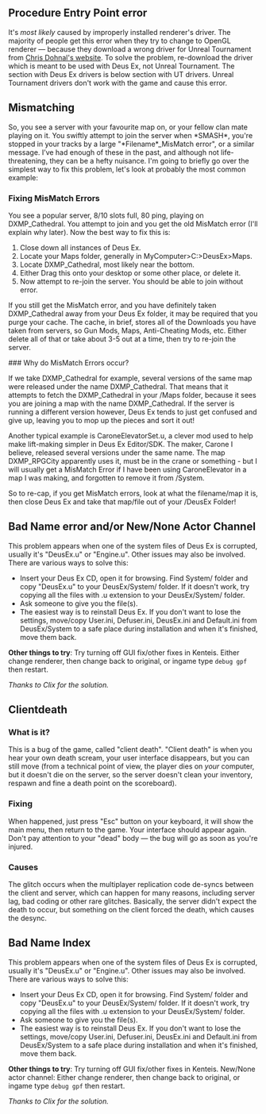 ## Procedure Entry Point error
<p>
It&#39;s <em>most likely</em> caused by improperly installed renderer&#39;s driver. The majority of people get this error when they try to change to OpenGL renderer &mdash; because they download a wrong driver for Unreal Tournament from <a href="http://cwdohnal.home.mindspring.com/utglr/">Chris Dohnal&#39;s website</a>. To solve the problem, re-download the driver which is meant to be used with Deus Ex, not Unreal Tournament. The section with Deus Ex drivers is below section with UT drivers. Unreal Tournament drivers don&#39;t work with the game and cause this error.
</p>
	
## Mismatching
<p>
So, you see a server with your favourite map on, or your fellow clan mate playing on it. You swiftly attempt to join the
server when *SMASH*, you're stopped in your tracks by a large "*Filename*_MisMatch error", or a similar message.
I&rsquo;ve had enough of these in the past, and although not life-threatening, they can be a hefty nuisance. I'm going
to briefly go over the simplest way to fix this problem, let's look at probably the most common example:
</p>

### Fixing MisMatch Errors
<p>
You see a popular server, 8/10 slots full, 80 ping, playing on DXMP_Cathedral. You attempt to join and you get the old MisMatch
error (I'll explain why later). Now the best way to fix this is:
</p>
<ol start="1">
<li>Close down all instances of Deus Ex. </li>
<li>Locate your Maps folder, generally in MyComputer&gt;C:&gt;DeusEx&gt;Maps. </li>
<li>Locate DXMP_Cathedral, most likely near the bottom. </li>
<li>Either Drag this onto your desktop or some other place, or delete it. </li>
<li>Now attempt to re-join the server. You should be able to join without error. </li>
</ol>
<p>
If you still get the MisMatch error, and you have definitely taken DXMP_Cathedral away from your Deus Ex folder, it may be
required that you purge your cache. The cache, in brief, stores all of the Downloads you have taken from servers, so Gun
Mods, Maps, Anti-Cheating Mods, etc. Either delete all of that or take about 3-5 out at a time, then try to re-join the
server.
</p>
### Why do MisMatch Errors occur?
<p>
If we take DXMP_Cathedral for example, several versions of the same map were released under the name DXMP_Cathedral. That
means that it attempts to fetch the DXMP_Cathedral in your /Maps folder, because it sees you are joining a map with the
name DXMP_Cathedral. If the server is running a different version however, Deus Ex tends to just get confused and give
up, leaving you to mop up the pieces and sort it out!
</p>
<p>
Another typical example is CaroneElevatorSet.u, a clever mod used to help make lift-making simpler in Deus Ex Editor/SDK.
The maker, Carone I believe, released several versions under the same name. The map DXMP_RPGCity apparently uses it, must
be in the crane or something - but I will usually get a MisMatch Error if I have been using CaroneElevator in a map I was
making, and forgotten to remove it from /System.
</p>
<p>
So to re-cap, if you get MisMatch errors, look at what the filename/map it is, then close Deus Ex and take that map/file
out of your /DeusEx Folder!
</p>

## Bad Name error and/or New/None Actor Channel
<p>
This problem appears when one of the system files of Deus Ex is corrupted, usually it&#39;s "DeusEx.u" or "Engine.u". Other issues may also be involved.
There are various ways to solve this:
<ul>
<li>Insert your Deus Ex CD, open it for browsing. Find System/ folder and copy "DeusEx.u" to your DeusEx/System/ folder. If it doesn&#39;t work, try copying all the files with .u extension to your DeusEx/System/ folder. </li>
<li>Ask someone to give you the file(s). </li>
<li>The easiest way is to reinstall Deus Ex. If you don&#39;t want to lose the settings, move/copy User.ini, Defuser.ini, DeusEx.ini and Default.ini from DeusEx/System to a safe place during installation and when it&#39;s finished, move them back.</li>
</ul>

<strong>Other things to try</strong>:
Try turning off GUI fix/other fixes in Kenteis.
Either change renderer, then change back to original, 
or ingame type `debug gpf` then restart.

<em>Thanks to Clix for the solution.</em>
</p>

## Clientdeath
### What is it?
This is a bug of the game, called "client death". "Client death" is when you hear your own death scream, your user interface disappears, but you can still move (from a technical point of view, the player dies on <em>your</em> computer, but it doesn't die on the server, so the server doesn't clean your inventory, respawn and fine a death point on the scoreboard).

### Fixing
When happened, just press "Esc" button on your keyboard, it will show the main menu, then return to the game.
Your interface should appear again. Don't pay attention to your "dead" body &mdash; the bug will go as soon as you're injured.

### Causes
The glitch occurs when the multiplayer replication code de-syncs between the client and server, which can happen for many reasons, including server lag, bad coding or other rare glitches.
Basically, the server didn't expect the death to occur, but something on the client forced the death, which causes the desync.
	
## Bad Name Index
This problem appears when one of the system files of Deus Ex is corrupted, usually it's "DeusEx.u" or "Engine.u". Other issues may also be involved.
There are various ways to solve this:
<ul>
	<li>Insert your Deus Ex CD, open it for browsing. Find System/ folder and copy "DeusEx.u" to your DeusEx/System/
		folder. If it doesn't work, try copying all the files with .u extension to your DeusEx/System/ folder. </li>
	<li>Ask someone to give you the file(s). </li>
	<li>The easiest way is to reinstall Deus Ex. If you don't want to lose the settings, move/copy User.ini, Defuser.ini, DeusEx.ini
		and Default.ini from DeusEx/System to a safe place during installation and when it's finished, move them back.</li>
</ul>

<strong>Other things to try</strong>:
Try turning off GUI fix/other fixes in Kenteis.
New/None actor channel: Either change renderer, then change back to original, or ingame type `debug gpf` then restart.
<p>
	<em>Thanks to Clix for the solution.</em>
</p>
